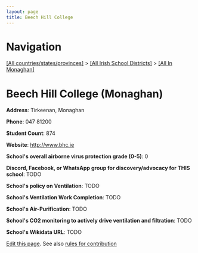 ```yaml
---
layout: page
title: Beech Hill College
---
```

# Navigation

[[All countries/states/provinces]](../../..) > [[All Irish School Districts]](../..) > [[All In Monaghan]](..)

# Beech Hill College (Monaghan)

**Address**: Tirkeenan, Monaghan

**Phone**: 047 81200

**Student Count**: 874

**Website**: <http://www.bhc.ie>

**School's overall airborne virus protection grade (0-5)**: 0

**Discord, Facebook, or WhatsApp group for discovery/advocacy for THIS school**: TODO

**School's policy on Ventilation**: TODO

**School's Ventilation Work Completion**: TODO

**School's Air-Purification**: TODO

**School's CO2 monitoring to actively drive ventilation and filtration**: TODO

**School's Wikidata URL**: TODO


[Edit this page](https://github.com/ventilate-schools/Ireland/edit/main/./Monaghan/Beech_Hill_College.md). See also [rules for contribution](../../../contribution-rules/)